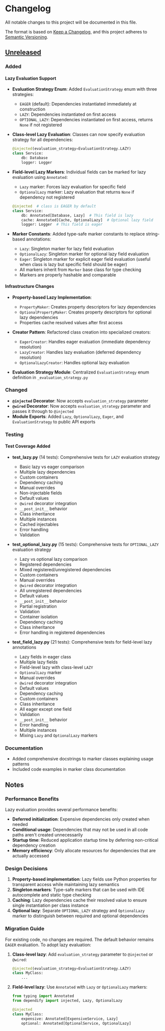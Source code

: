 # Changelog

All notable changes to this project will be documented in this file.

The format is based on [Keep a Changelog](https://keepachangelog.com/en/1.0.0/),
and this project adheres to [Semantic Versioning](https://semver.org/spec/v2.0.0.html).

## [Unreleased]

### Added

#### Lazy Evaluation Support

- **Evaluation Strategy Enum**: Added `EvaluationStrategy` enum with three strategies:
  - `EAGER` (default): Dependencies instantiated immediately at construction
  - `LAZY`: Dependencies instantiated on first access
  - `OPTIONAL_LAZY`: Dependencies instantiated on first access, returns `None` if not registered

- **Class-level Lazy Evaluation**: Classes can now specify evaluation strategy for all dependencies:
  ```python
  @injected(evaluation_strategy=EvaluationStrategy.LAZY)
  class Service:
      db: Database
      logger: Logger
  ```

- **Field-level Lazy Markers**: Individual fields can be marked for lazy evaluation using `Annotated`:
  - `Lazy` marker: Forces lazy evaluation for specific field
  - `OptionalLazy` marker: Lazy evaluation that returns `None` if dependency not registered
  ```python
  @injected  # class is EAGER by default
  class Service:
      db: Annotated[Database, Lazy]  # This field is lazy
      cache: Annotated[Cache, OptionalLazy]  # Optional lazy field
      logger: Logger  # This field is eager
  ```

- **Marker Constants**: Added type-safe marker constants to replace string-based annotations:
  - `Lazy`: Singleton marker for lazy field evaluation
  - `OptionalLazy`: Singleton marker for optional lazy field evaluation
  - `Eager`: Singleton marker for explicit eager field evaluation (useful when class is lazy but specific field should be eager)
  - All markers inherit from `Marker` base class for type checking
  - Markers are properly hashable and comparable

#### Infrastructure Changes

- **Property-based Lazy Implementation**:
  - `PropertyMaker`: Creates property descriptors for lazy dependencies
  - `OptionalPropertyMaker`: Creates property descriptors for optional lazy dependencies
  - Properties cache resolved values after first access

- **Creator Pattern**: Refactored class creation into specialized creators:
  - `EagerCreator`: Handles eager evaluation (immediate dependency resolution)
  - `LazyCreator`: Handles lazy evaluation (deferred dependency resolution)
  - `OptionalLazyCreator`: Handles optional lazy evaluation

- **Evaluation Strategy Module**: Centralized `EvaluationStrategy` enum definition in `_evaluation_strategy.py`

### Changed

- **`@injected` Decorator**: Now accepts `evaluation_strategy` parameter
- **`@wired` Decorator**: Now accepts `evaluation_strategy` parameter and passes it through to `@injected`
- **Module Exports**: Added `Lazy`, `OptionalLazy`, `Eager`, and `EvaluationStrategy` to public API exports

### Testing

#### Test Coverage Added

- **test_lazy.py** (14 tests): Comprehensive tests for `LAZY` evaluation strategy
  - Basic lazy vs eager comparison
  - Multiple lazy dependencies
  - Custom containers
  - Dependency caching
  - Manual overrides
  - Non-injectable fields
  - Default values
  - `@wired` decorator integration
  - `__post_init__` behavior
  - Class inheritance
  - Multiple instances
  - Cached injectables
  - Error handling
  - Validation

- **test_optional_lazy.py** (15 tests): Comprehensive tests for `OPTIONAL_LAZY` evaluation strategy
  - Lazy vs optional lazy comparison
  - Registered dependencies
  - Mixed registered/unregistered dependencies
  - Custom containers
  - Manual overrides
  - `@wired` decorator integration
  - All unregistered dependencies
  - Default values
  - `__post_init__` behavior
  - Partial registration
  - Validation
  - Container isolation
  - Dependency caching
  - Class inheritance
  - Error handling in registered dependencies

- **test_field_lazy.py** (21 tests): Comprehensive tests for field-level lazy annotations
  - Lazy fields in eager class
  - Multiple lazy fields
  - Field-level lazy with class-level `LAZY`
  - `OptionalLazy` marker
  - Manual overrides
  - `@wired` decorator integration
  - Default values
  - Dependency caching
  - Custom containers
  - Class inheritance
  - All eager except one field
  - Validation
  - `__post_init__` behavior
  - Error handling
  - Multiple instances
  - Mixing `Lazy` and `OptionalLazy` markers

### Documentation

- Added comprehensive docstrings to marker classes explaining usage patterns
- Included code examples in marker class documentation

## Notes

### Performance Benefits

Lazy evaluation provides several performance benefits:
- **Deferred initialization**: Expensive dependencies only created when needed
- **Conditional usage**: Dependencies that may not be used in all code paths aren't created unnecessarily
- **Startup time**: Reduced application startup time by deferring non-critical dependency creation
- **Memory efficiency**: Only allocate resources for dependencies that are actually accessed

### Design Decisions

1. **Property-based implementation**: Lazy fields use Python properties for transparent access while maintaining lazy semantics
2. **Singleton markers**: Type-safe markers that can be used with IDE autocomplete and static type checking
3. **Caching**: Lazy dependencies cache their resolved value to ensure single instantiation per class instance
4. **Optional lazy**: Separate `OPTIONAL_LAZY` strategy and `OptionalLazy` marker to distinguish between required and optional dependencies

### Migration Guide

For existing code, no changes are required. The default behavior remains `EAGER` evaluation. To adopt lazy evaluation:

1. **Class-level lazy**: Add `evaluation_strategy` parameter to `@injected` or `@wired`:
   ```python
   @injected(evaluation_strategy=EvaluationStrategy.LAZY)
   class MyClass:
       ...
   ```

2. **Field-level lazy**: Use `Annotated` with `Lazy` or `OptionalLazy` markers:
   ```python
   from typing import Annotated
   from dependify import injected, Lazy, OptionalLazy

   @injected
   class MyClass:
       expensive: Annotated[ExpensiveService, Lazy]
       optional: Annotated[OptionalService, OptionalLazy]
   ```

[Unreleased]: https://github.com/yourusername/dependify/compare/v0.1.0...HEAD
